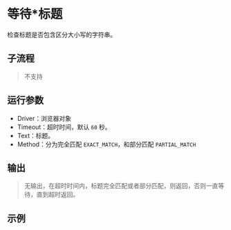 # 等待*标题
检查标题是否包含区分大小写的字符串。

## 子流程
> 不支持


## 运行参数
* Driver：浏览器对象
* Timeout：超时时间，默认 `60` 秒。
* Text：标题。
* Method：分为完全匹配 `EXACT_MATCH`，和部分匹配 `PARTIAL_MATCH`


## 输出

> 无输出，在超时时间内，标题完全匹配或者部分匹配，则返回，否则一直等待，直到超时返回。


## 示例
